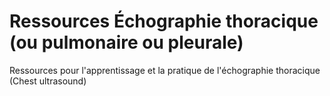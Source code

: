 # Ressources Échographie thoracique (ou pulmonaire ou pleurale)
Ressources pour l'apprentissage et la pratique de l'échographie thoracique (Chest ultrasound)
